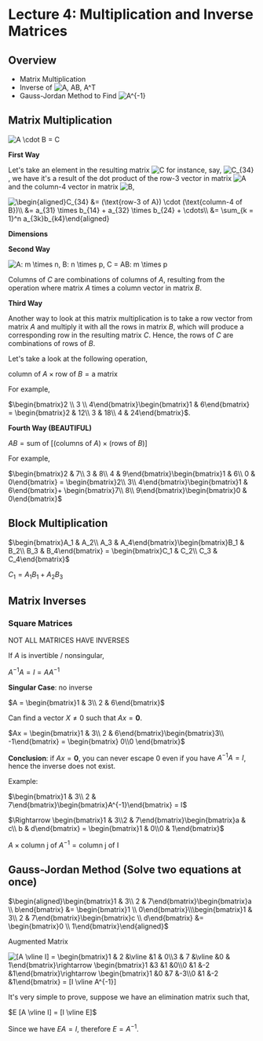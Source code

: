 # Lecture 4: Multiplication and Inverse Matrices

## Overview

- Matrix Multiplication
- Inverse of <img src="https://latex.codecogs.com/svg.latex?A,&space;AB,&space;A^T" title="A, AB, A^T" />
- Gauss-Jordan Method to Find <img src="https://latex.codecogs.com/svg.latex?A^{-1}" title="A^{-1}" />

## Matrix Multiplication

<img src="https://latex.codecogs.com/svg.latex?A&space;\cdot&space;B&space;=&space;C" title="A \cdot B = C" />

**First Way**

Let's take an element in the resulting matrix <img src="https://latex.codecogs.com/svg.latex?C" title="C" /> for instance, say, <img src="https://latex.codecogs.com/svg.latex?C_{34}" title="C_{34}" />, we have it's a result of the dot product of the row-3 vector in matrix <img src="https://latex.codecogs.com/svg.latex?A" title="A" /> and the column-4 vector in matrix <img src="https://latex.codecogs.com/svg.latex?B" title="B" />,

<img src="https://latex.codecogs.com/svg.latex?\begin{aligned}C_{34}&space;&=&space;(\text{row-3&space;of&space;A})&space;\cdot&space;(\text{column-4&space;of&space;B})\\&space;&=&space;a_{31}&space;\times&space;b_{14}&space;&plus;&space;a_{32}&space;\times&space;b_{24}&space;&plus;&space;\cdots\\&space;&=&space;\sum_{k&space;=&space;1}^n&space;a_{3k}b_{k4}\end{aligned}" title="\begin{aligned}C_{34} &= (\text{row-3 of A}) \cdot (\text{column-4 of B})\\ &= a_{31} \times b_{14} + a_{32} \times b_{24} + \cdots\\ &= \sum_{k = 1}^n a_{3k}b_{k4}\end{aligned}" />

**Dimensions**

**Second Way**

<img src="https://latex.codecogs.com/svg.latex?A:&space;m&space;\times&space;n,&space;B:&space;n&space;\times&space;p,&space;C&space;=&space;AB:&space;m&space;\times&space;p" title="A: m \times n, B: n \times p, C = AB: m \times p" />

Columns of $C$ are combinations of columns of $A$, resulting from the operation where matrix $A$ times a column vector in matrix $B$.

**Third Way**

Another way to look at this matrix multiplication is to take a row vector from matrix $A$ and multiply it with all the rows in matrix $B$, which will produce a corresponding row in the resulting matrix $C$. Hence, the rows of $C$ are combinations of rows of $B$.

Let's take a look at the following operation,

$\text{column of } A \times \text{row of } B = \text{a matrix}$

For example,

$\begin{bmatrix}2 \\ 3 \\ 4\end{bmatrix}\begin{bmatrix}1 & 6\end{bmatrix} = \begin{bmatrix}2 & 12\\ 3 & 18\\ 4 & 24\end{bmatrix}$.

**Fourth Way (BEAUTIFUL)**

$AB = \text{sum of } [(\text{columns of }A) \times (\text{rows of }B)]$

For example,

$\begin{bmatrix}2 & 7\\ 3 & 8\\ 4 & 9\end{bmatrix}\begin{bmatrix}1 & 6\\ 0 & 0\end{bmatrix} = \begin{bmatrix}2\\ 3\\ 4\end{bmatrix}\begin{bmatrix}1 & 6\end{bmatrix}+ \begin{bmatrix}7\\ 8\\ 9\end{bmatrix}\begin{bmatrix}0 & 0\end{bmatrix}$

## Block Multiplication

$\begin{bmatrix}A_1 & A_2\\ A_3 & A_4\end{bmatrix}\begin{bmatrix}B_1 & B_2\\ B_3 & B_4\end{bmatrix} = \begin{bmatrix}C_1 & C_2\\ C_3 & C_4\end{bmatrix}$

$C_1 = A_1 B_1 + A_2 B_3$

## Matrix Inverses

### Square Matrices

NOT ALL MATRICES HAVE INVERSES

If $A$ is invertible / nonsingular,

$A^{-1} A = I = AA^{-1}$

**Singular Case**: no inverse

$A = \begin{bmatrix}1 & 3\\ 2 & 6\end{bmatrix}$

Can find a vector $X \neq 0$ such that $Ax = \mathbf{0}$.

$Ax = \begin{bmatrix}1 & 3\\ 2 & 6\end{bmatrix}\begin{bmatrix}3\\ -1\end{bmatrix} = \begin{bmatrix} 0\\0 \end{bmatrix}$

**Conclusion**: if $Ax = \mathbf{0}$, you can never escape 0 even if you have $A^{-1}A = I$, hence the inverse does not exist.

Example:

$\begin{bmatrix}1 & 3\\ 2 & 7\end{bmatrix}\begin{bmatrix}A^{-1}\end{bmatrix} = I$

$\Rightarrow \begin{bmatrix}1 & 3\\2 & 7\end{bmatrix}\begin{bmatrix}a & c\\ b & d\end{bmatrix} = \begin{bmatrix}1 & 0\\0 & 1\end{bmatrix}$

$A \times \text{column j of } A^{-1} = \text{column j of I}$

## Gauss-Jordan Method (Solve two equations at once)

$\begin{aligned}\begin{bmatrix}1 & 3\\ 2 & 7\end{bmatrix}\begin{bmatrix}a \\ b\end{bmatrix} &= \begin{bmatrix}1 \\ 0\end{bmatrix}\\\begin{bmatrix}1 & 3\\ 2 & 7\end{bmatrix}\begin{bmatrix}c \\ d\end{bmatrix} &= \begin{bmatrix}0 \\ 1\end{bmatrix}\end{aligned}$

Augmented Matrix

<img src="https://latex.codecogs.com/svg.latex?[A&space;\vline&space;I]&space;=&space;\begin{bmatrix}1&space;&&space;2&space;&\vline&space;&1&space;&&space;0\\3&space;&&space;7&space;&\vline&space;&0&space;&&space;1\end{bmatrix}\rightarrow&space;\begin{bmatrix}1&space;&3&space;&1&space;&0\\0&space;&1&space;&-2&space;&1\end{bmatrix}\rightarrow&space;\begin{bmatrix}1&space;&0&space;&7&space;&-3\\0&space;&1&space;&-2&space;&1\end{bmatrix}&space;=&space;[I&space;\vline&space;A^{-1}]" title="[A \vline I] = \begin{bmatrix}1 & 2 &\vline &1 & 0\\3 & 7 &\vline &0 & 1\end{bmatrix}\rightarrow \begin{bmatrix}1 &3 &1 &0\\0 &1 &-2 &1\end{bmatrix}\rightarrow \begin{bmatrix}1 &0 &7 &-3\\0 &1 &-2 &1\end{bmatrix} = [I \vline A^{-1}]" />

It's very simple to prove, suppose we have an elimination matrix such that,

$E [A \vline I] = [I \vline E]$

Since we have $EA = I$, therefore $E = A^{-1}$.

